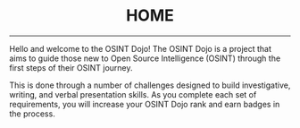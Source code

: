 <center> <h1> HOME </h1> </center>
<hr>
<p>
  Hello and welcome to the OSINT Dojo! The OSINT Dojo is a project that aims to guide those new to Open Source Intelligence (OSINT) through the first steps of their OSINT journey.
  
  This is done through a number of challenges designed to build investigative, writing, and verbal presentation skills. As you complete each set of requirements, you will increase your OSINT Dojo rank and earn badges in the process.
</p>

